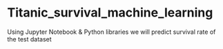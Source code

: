 # Titanic_survival_machine_learning
Using Jupyter Notebook &amp; Python libraries we will predict survival rate of the test dataset
